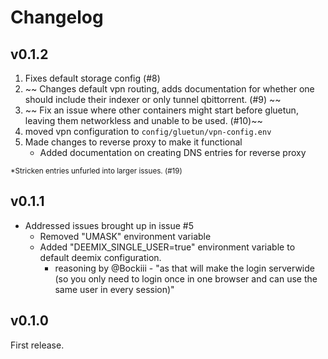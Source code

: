 # Changelog

## v0.1.2
1. Fixes default storage config (#8)
2. ~~ Changes default vpn routing, adds documentation for whether one should include their indexer or only tunnel qbittorrent. (#9) ~~
3. ~~ Fix an issue where other containers might start before gluetun, leaving them networkless and unable to be used. (#10)~~
4. moved vpn configuration to ```config/gluetun/vpn-config.env```
5. Made changes to reverse proxy to make it functional
    - Added documentation on creating DNS entries for reverse proxy

<sup>*Stricken entries unfurled into larger issues. (#19)</sup>



## v0.1.1
- Addressed issues brought up in issue #5
  - Removed "UMASK" environment variable
  - Added "DEEMIX_SINGLE_USER=true" environment variable to default deemix configuration.
    - reasoning by @Bockiii - "as that will make the login serverwide (so you only need to login once in one browser and can use the same user in every session)"


## v0.1.0
First release.
